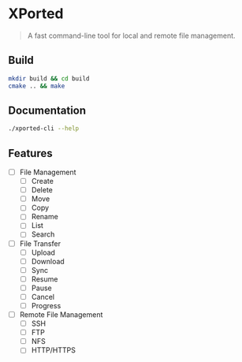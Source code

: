 # XPorted

> A fast command-line tool for local and remote file management.

## Build
```bash
mkdir build && cd build
cmake .. && make
```

## Documentation
```bash
./xported-cli --help
```

## Features
- [ ] File Management
	- [ ] Create
	- [ ] Delete
	- [ ] Move
	- [ ] Copy
	- [ ] Rename
	- [ ] List
	- [ ] Search
- [ ] File Transfer
	- [ ] Upload
	- [ ] Download
	- [ ] Sync
	- [ ] Resume
	- [ ] Pause
	- [ ] Cancel
	- [ ] Progress
- [ ] Remote File Management
	- [ ] SSH
	- [ ] FTP
	- [ ] NFS
	- [ ] HTTP/HTTPS